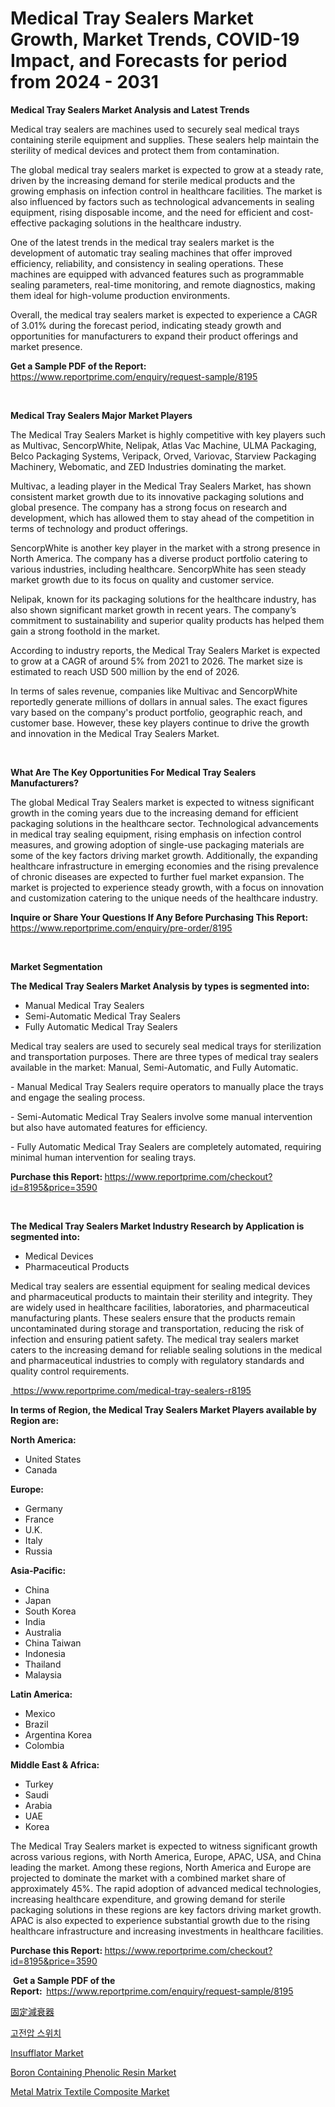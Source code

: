 <p><h1>Medical Tray Sealers Market Growth, Market Trends, COVID-19 Impact, and Forecasts for period from 2024 - 2031</h1></p><p><strong>Medical Tray Sealers Market Analysis and Latest Trends</strong></p>
<p><p>Medical tray sealers are machines used to securely seal medical trays containing sterile equipment and supplies. These sealers help maintain the sterility of medical devices and protect them from contamination.</p><p>The global medical tray sealers market is expected to grow at a steady rate, driven by the increasing demand for sterile medical products and the growing emphasis on infection control in healthcare facilities. The market is also influenced by factors such as technological advancements in sealing equipment, rising disposable income, and the need for efficient and cost-effective packaging solutions in the healthcare industry.</p><p>One of the latest trends in the medical tray sealers market is the development of automatic tray sealing machines that offer improved efficiency, reliability, and consistency in sealing operations. These machines are equipped with advanced features such as programmable sealing parameters, real-time monitoring, and remote diagnostics, making them ideal for high-volume production environments.</p><p>Overall, the medical tray sealers market is expected to experience a CAGR of 3.01% during the forecast period, indicating steady growth and opportunities for manufacturers to expand their product offerings and market presence.</p></p>
<p><strong>Get a Sample PDF of the Report:&nbsp;</strong> <a href="https://www.reportprime.com/enquiry/request-sample/8195">https://www.reportprime.com/enquiry/request-sample/8195</a></p>
<p>&nbsp;</p>
<p><strong>Medical Tray Sealers Major Market Players</strong></p>
<p><p>The Medical Tray Sealers Market is highly competitive with key players such as Multivac, SencorpWhite, Nelipak, Atlas Vac Machine, ULMA Packaging, Belco Packaging Systems, Veripack, Orved, Variovac, Starview Packaging Machinery, Webomatic, and ZED Industries dominating the market.</p><p>Multivac, a leading player in the Medical Tray Sealers Market, has shown consistent market growth due to its innovative packaging solutions and global presence. The company has a strong focus on research and development, which has allowed them to stay ahead of the competition in terms of technology and product offerings.</p><p>SencorpWhite is another key player in the market with a strong presence in North America. The company has a diverse product portfolio catering to various industries, including healthcare. SencorpWhite has seen steady market growth due to its focus on quality and customer service.</p><p>Nelipak, known for its packaging solutions for the healthcare industry, has also shown significant market growth in recent years. The company’s commitment to sustainability and superior quality products has helped them gain a strong foothold in the market.</p><p>According to industry reports, the Medical Tray Sealers Market is expected to grow at a CAGR of around 5% from 2021 to 2026. The market size is estimated to reach USD 500 million by the end of 2026.</p><p>In terms of sales revenue, companies like Multivac and SencorpWhite reportedly generate millions of dollars in annual sales. The exact figures vary based on the company's product portfolio, geographic reach, and customer base. However, these key players continue to drive the growth and innovation in the Medical Tray Sealers Market.</p></p>
<p>&nbsp;</p>
<p><strong>What Are The Key Opportunities For Medical Tray Sealers Manufacturers?</strong></p>
<p><p>The global Medical Tray Sealers market is expected to witness significant growth in the coming years due to the increasing demand for efficient packaging solutions in the healthcare sector. Technological advancements in medical tray sealing equipment, rising emphasis on infection control measures, and growing adoption of single-use packaging materials are some of the key factors driving market growth. Additionally, the expanding healthcare infrastructure in emerging economies and the rising prevalence of chronic diseases are expected to further fuel market expansion. The market is projected to experience steady growth, with a focus on innovation and customization catering to the unique needs of the healthcare industry.</p></p>
<p><strong>Inquire or Share Your Questions If Any Before Purchasing This Report:</strong> <a href="https://www.reportprime.com/enquiry/pre-order/8195">https://www.reportprime.com/enquiry/pre-order/8195</a></p>
<p>&nbsp;</p>
<p><strong>Market Segmentation</strong></p>
<p><strong>The Medical Tray Sealers Market Analysis by types is segmented into:</strong></p>
<p><ul><li>Manual Medical Tray Sealers</li><li>Semi-Automatic Medical Tray Sealers</li><li>Fully Automatic Medical Tray Sealers</li></ul></p>
<p><p>Medical tray sealers are used to securely seal medical trays for sterilization and transportation purposes. There are three types of medical tray sealers available in the market: Manual, Semi-Automatic, and Fully Automatic. </p><p>- Manual Medical Tray Sealers require operators to manually place the trays and engage the sealing process.</p><p>- Semi-Automatic Medical Tray Sealers involve some manual intervention but also have automated features for efficiency.</p><p>- Fully Automatic Medical Tray Sealers are completely automated, requiring minimal human intervention for sealing trays.</p></p>
<p><strong>Purchase this Report:&nbsp;</strong><a href="https://www.reportprime.com/checkout?id=8195&price=3590">https://www.reportprime.com/checkout?id=8195&price=3590</a></p>
<p>&nbsp;</p>
<p><strong>The Medical Tray Sealers Market Industry Research by Application is segmented into:</strong></p>
<p><ul><li>Medical Devices</li><li>Pharmaceutical Products</li></ul></p>
<p><p>Medical tray sealers are essential equipment for sealing medical devices and pharmaceutical products to maintain their sterility and integrity. They are widely used in healthcare facilities, laboratories, and pharmaceutical manufacturing plants. These sealers ensure that the products remain uncontaminated during storage and transportation, reducing the risk of infection and ensuring patient safety. The medical tray sealers market caters to the increasing demand for reliable sealing solutions in the medical and pharmaceutical industries to comply with regulatory standards and quality control requirements.</p></p>
<p><a href="https://www.reportprime.com/medical-tray-sealers-r8195">&nbsp;https://www.reportprime.com/medical-tray-sealers-r8195</a></p>
<p><strong>In terms of Region, the Medical Tray Sealers Market Players available by Region are:</strong></p>
<p>
    <p> <strong> North America: </strong>
        <ul>
            <li>United States</li>
            <li>Canada</li>
        </ul>
        </p> 
    <p> <strong> Europe: </strong>
        <ul>
            <li>Germany</li>
            <li>France</li>
            <li>U.K.</li>
            <li>Italy</li>
            <li>Russia</li>
        </ul>
        </p> 
    <p> <strong> Asia-Pacific: </strong>
        <ul>
            <li>China</li>
            <li>Japan</li>
            <li>South Korea</li>
            <li>India</li>
            <li>Australia</li>
            <li>China Taiwan</li>
            <li>Indonesia</li>
            <li>Thailand</li>
            <li>Malaysia</li>
        </ul>
        </p> 
    <p> <strong> Latin America: </strong>
        <ul>
            <li>Mexico</li>
            <li>Brazil</li>
            <li>Argentina Korea</li>
            <li>Colombia</li>
        </ul>
        </p> 
    <p> <strong> Middle East & Africa: </strong>
        <ul>
            <li>Turkey</li>
            <li>Saudi</li>
            <li>Arabia</li>
            <li>UAE</li>
            <li>Korea</li>
        </ul>
    </p>
    </p>
<p><p>The Medical Tray Sealers market is expected to witness significant growth across various regions, with North America, Europe, APAC, USA, and China leading the market. Among these regions, North America and Europe are projected to dominate the market with a combined market share of approximately 45%. The rapid adoption of advanced medical technologies, increasing healthcare expenditure, and growing demand for sterile packaging solutions in these regions are key factors driving market growth. APAC is also expected to experience substantial growth due to the rising healthcare infrastructure and increasing investments in healthcare facilities.</p></p>
<p><strong>Purchase this Report: </strong><a href="https://www.reportprime.com/checkout?id=8195&price=3590">https://www.reportprime.com/checkout?id=8195&price=3590</a></p>
<p>&nbsp;<strong>Get a Sample PDF of the Report:&nbsp;&nbsp;</strong><a href="https://www.reportprime.com/enquiry/request-sample/8195">https://www.reportprime.com/enquiry/request-sample/8195</a></p>
<p><strong></strong></p>
<p><p><a href="https://github.com/Calvi3ynJerde867/Market-Research-Report-List-1/blob/main/314716634545.md">固定減衰器</a></p><p><a href="https://github.com/RichardLueilwitz787/Market-Research-Report-List-1/blob/main/434280020870.md">고전압 스위치</a></p><p><a href="https://github.com/Sherrillcrooksxa8i18ucf2m/Market-Research-Report-List-2/blob/main/insufflator-market.md">Insufflator Market</a></p><p><a href="https://www.linkedin.com/pulse/boron-containing-phenolic-resin-market-research-report-provides-gmlcf?trackingId=u9dCeBYb9bbQVq7FLln6Qg%3D%3D">Boron Containing Phenolic Resin Market</a></p><p><a href="https://www.linkedin.com/pulse/metal-matrix-textile-composite-market-research-report-provides-xccof?trackingId=T695xMA2eP0QDoBmQez0yw%3D%3D">Metal Matrix Textile Composite Market</a></p></p>